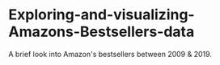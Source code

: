 # Exploring-and-visualizing-Amazons-Bestsellers-data
A brief look into Amazon's bestsellers between 2009 &amp; 2019.
